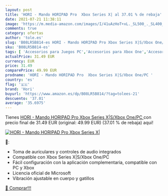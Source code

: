 ```yaml
---
layout: post
title: 'HORI - Mando HORIPAD Pro  Xbox Series X| al 37.01 % de rebaja'
date: 2021-07-21 11:38:11
image: 'https://m.media-amazon.com/images/I/41uAzHoT+xL._SL500_._SL400_.jpg'
comments: true
category: ofertas
author: 'tole.es'
slug: 'B08LR5B814-es HORI - Mando HORIPAD Pro Xbox Series X|S/Xbox One/PC'
sku: 'B08LR5B814-es'
tags: [ 'Accesorios para Juegos PC','Accesorios para Xbox One','Accesorios para Xbox Series X y S','Hardware y juegos para Xbox One','Hardware y juegos para Xbox Series X y S','Juegos y Accesorios para PC','Mandos y controles para Xbox One','Mandos y controles para Xbox Series X y S','Videojuegos','hori','xbox', ]
actualPrice: 31.49 EUR
currency: EUR
price: 31.49
comparePrice: 49.99 EUR
prodname: 'HORI - Mando HORIPAD Pro  Xbox Series X|S/Xbox One/PC '
country: 'es'
flag: '🇪🇸'
brand: 'Hori'
buyurl: 'https://www.amazon.es/dp/B08LR5B814/?tag=tolees-21'
descuento: '37.01'
average: '35.6975'
---
```


Tienes [HORI - Mando HORIPAD Pro  Xbox Series X|S/Xbox One/PC ](https://www.amazon.es/dp/B08LR5B814/?tag=tolees-21) con precio final de  31.49 EUR (original: 49.99 EUR) (37.01 %  de rebaja) aqui!

[![HORI - Mando HORIPAD Pro  Xbox Series X|](https://m.media-amazon.com/images/I/41uAzHoT+xL._SL500_._SL400_.jpg)](https://www.amazon.es/dp/B08LR5B814/?tag=tolees-21)

🔎:

- Toma de auriculares y controles de audio integrados
- Compatible con Xbox Series X|S/Xbox One/PC
- Fácil configuración con la aplicación complementaria, compatible con PC y Xbox
- Licencia oficial de Microsoft
- Vibración ajustable en cuerpo y gatillos

[🛒 Comprar!!!](https://www.amazon.es/dp/B08LR5B814/?tag=tolees-21)
